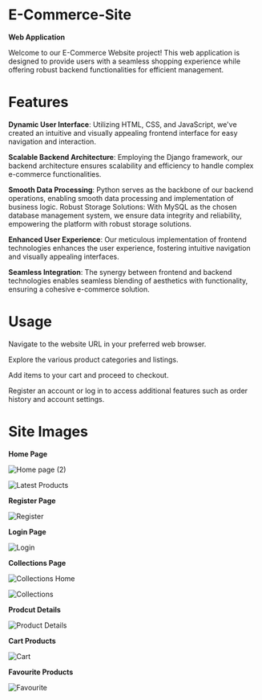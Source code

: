 # E-Commerce-Site
**Web Application** 

Welcome to our E-Commerce Website project! This web application is designed to provide users with a seamless shopping experience while offering robust backend functionalities for efficient management.

# Features
**Dynamic User Interface**: Utilizing HTML, CSS, and JavaScript, we've created an intuitive and visually appealing frontend interface for easy navigation and interaction.

**Scalable Backend Architecture**: Employing the Django framework, our backend architecture ensures scalability and efficiency to handle complex e-commerce functionalities.

**Smooth Data Processing**: Python serves as the backbone of our backend operations, enabling smooth data processing and implementation of business logic.
Robust Storage Solutions: With MySQL as the chosen database management system, we ensure data integrity and reliability, empowering the platform with robust storage solutions.

**Enhanced User Experience**: Our meticulous implementation of frontend technologies enhances the user experience, fostering intuitive navigation and visually appealing interfaces.

**Seamless Integration**: The synergy between frontend and backend technologies enables seamless blending of aesthetics with functionality, ensuring a cohesive e-commerce solution.

# Usage
Navigate to the website URL in your preferred web browser.

Explore the various product categories and listings.

Add items to your cart and proceed to checkout.

Register an account or log in to access additional features such as order history and account settings.
# Site Images

**Home Page**

![Home page (2)](https://github.com/projectAI21/E-Commerce-Site/assets/113980840/1e584b14-0f85-4dbb-8803-860ba101bbdd)



![Latest Products](https://github.com/projectAI21/E-Commerce-Site/assets/113980840/f801246e-8940-4e72-9667-85068e9523e9)

**Register Page**

![Register](https://github.com/projectAI21/E-Commerce-Site/assets/113980840/ef4e3bfa-771e-4ff3-82ac-7b7fe18c5beb)

**Login Page**

![Login](https://github.com/projectAI21/E-Commerce-Site/assets/113980840/4a69bf6a-0a12-4074-b76d-6c3da39663a2)

**Collections Page**

![Collections Home](https://github.com/projectAI21/E-Commerce-Site/assets/113980840/4249fcee-2587-4190-a57f-f9f97b5e6b41)

![Collections](https://github.com/projectAI21/E-Commerce-Site/assets/113980840/fcab17cd-347b-4c68-baa6-a54ac12e3c2a)

**Prodcut Details**

![Product Details](https://github.com/projectAI21/E-Commerce-Site/assets/113980840/12e3ab0d-d1f3-4ec5-8830-1ceeefcdf038)

**Cart Products**

![Cart](https://github.com/projectAI21/E-Commerce-Site/assets/113980840/ad03db7c-1c96-4bb5-93ce-d7e4e90a7a23)

**Favourite Products**

![Favourite](https://github.com/projectAI21/E-Commerce-Site/assets/113980840/a55e402d-53fb-4487-a3eb-b9b2579079d0)


